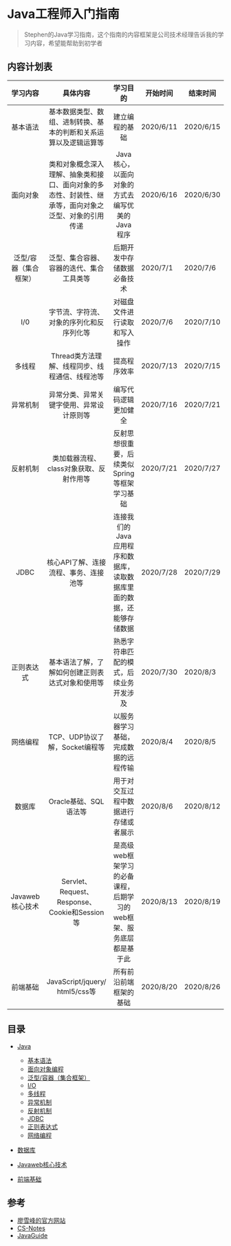 # Java工程师入门指南

>Stephen的Java学习指南，这个指南的内容框架是公司技术经理告诉我的学习内容，希望能帮助到初学者

## 内容计划表

|       学习内容        |                           具体内容                           |                           学习目的                           | 开始时间  | 结束时间  |
| :-------------------: | :----------------------------------------------------------: | :----------------------------------------------------------: | --------- | --------- |
|       基本语法        | 基本数据类型、数组、进制转换、基本的判断和关系运算以及逻辑运算等 |                        建立编程的基础                        | 2020/6/11 | 2020/6/15 |
|       面向对象        | 类和对象概念深入理解、抽象类和接口、面向对象的多态性、封装性、继承等，面向对象之泛型、对象的引用传递 |        Java核心，以面向对象的方式去编写优美的Java程序        | 2020/6/16 | 2020/6/30 |
| 泛型/容器（集合框架） |           泛型、集合容器、容器的迭代、集合工具类等           |                  后期开发中存储数据必备技术                  | 2020/7/1  | 2020/7/6  |
|          I/0          |           字节流、字符流、对象的序列化和反序列化等           |                 对磁盘文件进行读取和写入操作                 | 2020/7/6  | 2020/7/10 |
|        多线程         |        Thread类方法理解、线程同步、线程通信、线程池等        |                         提高程序效率                         | 2020/7/13 | 2020/7/15 |
|       异常机制        |           异常分类、异常关键字使用、异常设计原则等           |                     编写代码逻辑更加健全                     | 2020/7/16 | 2020/7/21 |
|       反射机制        |           类加载器流程、class对象获取、反射作用等            |         反射思想很重要，后续类似Spring等框架学习基础         | 2020/7/21 | 2020/7/27 |
|         JDBC          |            核心API了解、连接流程、事务、连接池等             | 连接我们的Java应用程序和数据库，读取数据库里面的数据，还能够存储数据 | 2020/7/28 | 2020/7/29 |
|      正则表达式       |       基本语法了解，了解如何创建正则表达式对象和使用等       |            熟悉字符串匹配的模式，后续业务开发涉及            | 2020/7/30 | 2020/8/3  |
|       网络编程        |                TCP、UDP协议了解，Socket编程等                |             以服务器学习基础，完成数据的远程传输             | 2020/8/4  | 2020/8/5  |
|        数据库         |                    Oracle基础、SQL 语法等                    |             用于对交互过程中数据进行存储或者展示             | 2020/8/6  | 2020/8/12 |
|    Javaweb核心技术    |        Servlet、Request、Response、Cookie和Session等         | 是高级web框架学习的必备课程，后期学习的web框架、服务底层都是基于此 | 2020/8/13 | 2020/8/19 |
|       前端基础        |                JavaScript/jquery/ html5/css等                |                    所有前沿前端框架的基础                    | 2020/8/20 | 2020/8/26 |



## 目录

- [Java](#java)
  
    - [基本语法](#基本语法)
    - [面向对象编程](#oop)
    - [泛型/容器（集合框架）](#泛型/容器)
    - [I/O](#I/O)
    - [多线程](#多线程)
    - [异常机制](#异常机制)
    - [反射机制](#反射机制)  
    - [JDBC](#JDBC)
    - [正则表达式](#正则表达式)
    - [网络编程](#网络编程)
    
-  [数据库](#数据库)

- [Javaweb核心技术](#Javaweb)

- [前端基础](#前端)

    
## 参考

- [廖雪峰的官方网站](https://www.liaoxuefeng.com/)
- [CS-Notes](https://github.com/CyC2018/CS-Notes)
- [JavaGuide](https://github.com/Snailclimb/JavaGuide)

